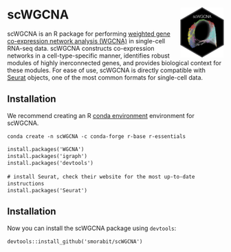 
# scWGCNA <img src="man/figures/logo.png" align="right" height="20%" width="20%" />

scWGCNA is an R package for performing [weighted gene co-expression network analysis (WGCNA)](https://horvath.genetics.ucla.edu/html/CoexpressionNetwork/Rpackages/WGCNA/) in single-cell
RNA-seq data. scWGCNA constructs co-expression networks in a cell-type-specific manner,
identifies robust modules of highly inerconnected genes, and provides biological
context for these modules. For ease of use, scWGCNA is directly compatible with
[Seurat](https://satijalab.org/seurat/index.html) objects, one of the most common
formats for single-cell data.


## Installation

We recommend creating an R [conda environment](https://docs.conda.io/en/latest/)
environment for scWGCNA.

```
conda create -n scWGCNA -c conda-forge r-base r-essentials
```

```
install.packages('WGCNA')
install.packages('igraph')
install.packages('devtools')

# install Seurat, check their website for the most up-to-date instructions
install.packages('Seurat')
```

## Installation

Now you can install the scWGCNA package using `devtools`:

```
devtools::install_github('smorabit/scWGCNA')
```
